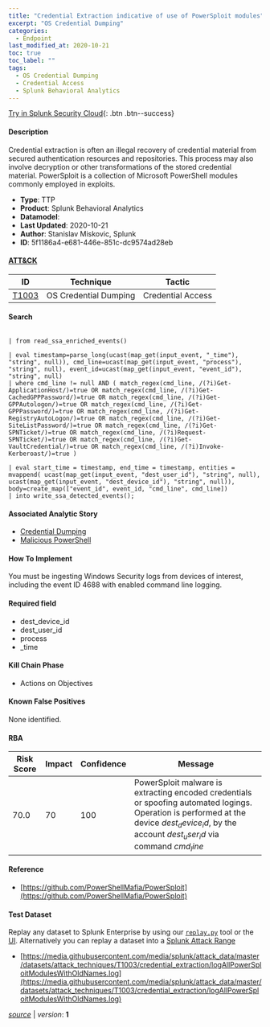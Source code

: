 ```yaml
---
title: "Credential Extraction indicative of use of PowerSploit modules"
excerpt: "OS Credential Dumping"
categories:
  - Endpoint
last_modified_at: 2020-10-21
toc: true
toc_label: ""
tags:
  - OS Credential Dumping
  - Credential Access
  - Splunk Behavioral Analytics
---
```




[Try in Splunk Security Cloud](https://www.splunk.com/en_us/cyber-security.html){: .btn .btn--success}

#### Description

Credential extraction is often an illegal recovery of credential material from secured authentication resources and repositories. This process may also involve decryption or other transformations of the stored credential material. PowerSploit is a collection of Microsoft PowerShell modules commonly employed in exploits.

- **Type**: TTP
- **Product**: Splunk Behavioral Analytics
- **Datamodel**: 
- **Last Updated**: 2020-10-21
- **Author**: Stanislav Miskovic, Splunk
- **ID**: 5f1186a4-e681-446e-851c-dc9574ad28eb


#### [ATT&CK](https://attack.mitre.org/)

| ID          | Technique   | Tactic         |
| ----------- | ----------- |--------------- |
| [T1003](https://attack.mitre.org/techniques/T1003/) | OS Credential Dumping | Credential Access |

#### Search

```

| from read_ssa_enriched_events()

| eval timestamp=parse_long(ucast(map_get(input_event, "_time"), "string", null)), cmd_line=ucast(map_get(input_event, "process"), "string", null), event_id=ucast(map_get(input_event, "event_id"), "string", null) 
| where cmd_line != null AND ( match_regex(cmd_line, /(?i)Get-ApplicationHost/)=true OR match_regex(cmd_line, /(?i)Get-CachedGPPPassword/)=true OR match_regex(cmd_line, /(?i)Get-GPPAutologon/)=true OR match_regex(cmd_line, /(?i)Get-GPPPassword/)=true OR match_regex(cmd_line, /(?i)Get-RegistryAutoLogon/)=true OR match_regex(cmd_line, /(?i)Get-SiteListPassword/)=true OR match_regex(cmd_line, /(?i)Get-SPNTicket/)=true OR match_regex(cmd_line, /(?i)Request-SPNTicket/)=true OR match_regex(cmd_line, /(?i)Get-VaultCredential/)=true OR match_regex(cmd_line, /(?i)Invoke-Kerberoast/)=true )

| eval start_time = timestamp, end_time = timestamp, entities = mvappend( ucast(map_get(input_event, "dest_user_id"), "string", null), ucast(map_get(input_event, "dest_device_id"), "string", null)), body=create_map(["event_id", event_id, "cmd_line", cmd_line]) 
| into write_ssa_detected_events();
```

#### Associated Analytic Story
* [Credential Dumping](/stories/credential_dumping)
* [Malicious PowerShell](/stories/malicious_powershell)


#### How To Implement
You must be ingesting Windows Security logs from devices of interest, including the event ID 4688 with enabled command line logging.

#### Required field
* dest_device_id
* dest_user_id
* process
* _time


#### Kill Chain Phase
* Actions on Objectives


#### Known False Positives
None identified.


#### RBA

| Risk Score  | Impact      | Confidence   | Message      |
| ----------- | ----------- |--------------|--------------|
| 70.0 | 70 | 100 | PowerSploit malware is extracting encoded credentials or spoofing automated logings. Operation is performed at the device $dest_device_id$, by the account $dest_user_id$ via command $cmd_line$ |




#### Reference

* [https://github.com/PowerShellMafia/PowerSploit](https://github.com/PowerShellMafia/PowerSploit)



#### Test Dataset
Replay any dataset to Splunk Enterprise by using our [`replay.py`](https://github.com/splunk/attack_data#using-replaypy) tool or the [UI](https://github.com/splunk/attack_data#using-ui).
Alternatively you can replay a dataset into a [Splunk Attack Range](https://github.com/splunk/attack_range#replay-dumps-into-attack-range-splunk-server)

* [https://media.githubusercontent.com/media/splunk/attack_data/master/datasets/attack_techniques/T1003/credential_extraction/logAllPowerSploitModulesWithOldNames.log](https://media.githubusercontent.com/media/splunk/attack_data/master/datasets/attack_techniques/T1003/credential_extraction/logAllPowerSploitModulesWithOldNames.log)



[*source*](https://github.com/splunk/security_content/tree/develop/detections/endpoint/credential_extraction_indicative_of_use_of_powersploit_modules.yml) \| *version*: **1**